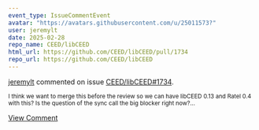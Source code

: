 ```yaml
---
event_type: IssueCommentEvent
avatar: "https://avatars.githubusercontent.com/u/25011573?"
user: jeremylt
date: 2025-02-28
repo_name: CEED/libCEED
html_url: https://github.com/CEED/libCEED/pull/1734
repo_url: https://github.com/CEED/libCEED
---
```


<a href='https://github.com/jeremylt' target='_blank'>jeremylt</a> commented on issue <a href='https://github.com/CEED/libCEED/pull/1734' target='_blank'>CEED/libCEED#1734</a>.

<small>I think we want to merge this before the review so we can have libCEED 0.13 and Ratel 0.4 with this? Is the question of the sync call the big blocker right now?...</small>

<a href='https://github.com/CEED/libCEED/pull/1734' target='_blank'>View Comment</a>